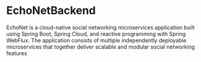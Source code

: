 # EchoNetBackend
EchoNet is a cloud-native social networking microservices application built using Spring Boot, Spring Cloud, and reactive programming with Spring WebFlux. The application consists of multiple independently deployable microservices that together deliver scalable and modular social networking features

